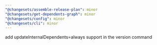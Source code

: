 ```yaml
---
"@changesets/assemble-release-plan": minor
"@changesets/get-dependents-graph": minor
"@changesets/config": minor
"@changesets/cli": minor
---
```


add updateInternalDependents=always support in the version command
